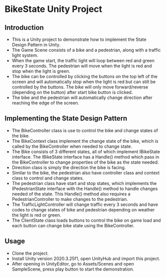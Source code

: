 # BikeState Unity Project

## Introduction
* This is a Unity project to demonstrate how to implement the State Design Pattern in Unity.
* The Game Scene consists of a bike and a pedestrian, along with a traffic light system.
* When the game start, the traffic light will loop between red and green every 3 seconds. The pedestrian will move when the light is red and stop when the light is green.
* The bike can be controlled by clicking the buttons on the top left of the screen and will automatically stop when the light is red but can still be controlled by the buttons. The bike will only move forward/reverse (depending on the button) after start bike button is clicked.
* The bike and the pedestrian will automatically change direction after reaching the edge of the screen.

## Implementing the State Design Pattern
* The BikeController class is use to control the bike and change states of the bike.
* The BikeContext class implement the change state of the bike, which is called by the BikeController when needed to change state.
* The Bike consists of 3 different states, all of which implement IBikeState interface. The IBikeState interface has a Handle() method which pass in the BikeController to change properties of the bike as the state needed.
* Direction class is simply the direction the bike is facing.
* Similar to the bike, the pedestrian also have controller class and context class to control and change states.
* The pedestrian class have start and stop states, which implements the IPedestrianState interface with the Handle() method to handle changes needed of the state. This Handle() method also requires a PedestrianController to make changes to the pedestrian.
* The TrafficLightController will change traffic every 3 seconds and have codes to change states of bike and pedestrian depending on weather the light is red or green.
* The ClientState class loads buttons to control the bike on game load and each button can change bike state using the BikeController.

## Usage
* Clone the project.
* Install Unity version 2020.3.25f1, open UnityHub and import this project.
* After opening in UnityEditor, go to Assets/Scenes and open SampleScene, press play button to start the demonstration.


